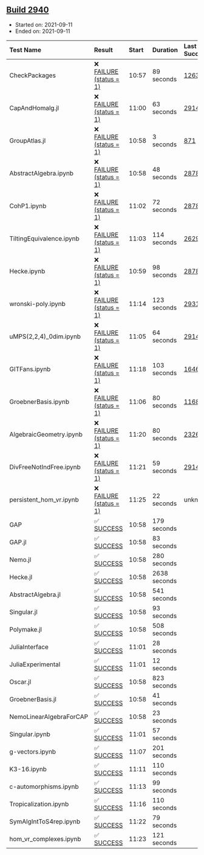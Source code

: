 ## [Build 2940](https://oscarci.mathematik.uni-kl.de/job/oscar-stable/2940/)

* Started on: 2021-09-11
* Ended on: 2021-09-11

| Test Name    | Result | Start | Duration | Last Success | First Failure |
|:-------------|:-------|:------|:---------|:-------------|:--------------|
| CheckPackages | ❌ [FAILURE (status = 1)](https://oscarci.mathematik.uni-kl.de/job/oscar-stable/2940/artifact/logs/build-2940/CheckPackages.log) | 10:57 | 89 seconds | [1263](https://oscarci.mathematik.uni-kl.de/job/oscar-stable/1263/) | [1264](https://oscarci.mathematik.uni-kl.de/job/oscar-stable/1264/) |
| CapAndHomalg.jl | ❌ [FAILURE (status = 1)](https://oscarci.mathematik.uni-kl.de/job/oscar-stable/2940/artifact/logs/build-2940/CapAndHomalg.jl.log) | 11:00 | 63 seconds | [2914](https://oscarci.mathematik.uni-kl.de/job/oscar-stable/2914/) | [2915](https://oscarci.mathematik.uni-kl.de/job/oscar-stable/2915/) |
| GroupAtlas.jl | ❌ [FAILURE (status = 1)](https://oscarci.mathematik.uni-kl.de/job/oscar-stable/2940/artifact/logs/build-2940/GroupAtlas.jl.log) | 10:58 | 3 seconds | [871](https://oscarci.mathematik.uni-kl.de/job/oscar-stable/871/) | [872](https://oscarci.mathematik.uni-kl.de/job/oscar-stable/872/) |
| AbstractAlgebra.ipynb | ❌ [FAILURE (status = 1)](https://oscarci.mathematik.uni-kl.de/job/oscar-stable/2940/artifact/logs/build-2940/AbstractAlgebra.ipynb.log) | 10:58 | 48 seconds | [2878](https://oscarci.mathematik.uni-kl.de/job/oscar-stable/2878/) | [2879](https://oscarci.mathematik.uni-kl.de/job/oscar-stable/2879/) |
| CohP1.ipynb | ❌ [FAILURE (status = 1)](https://oscarci.mathematik.uni-kl.de/job/oscar-stable/2940/artifact/logs/build-2940/CohP1.ipynb.log) | 11:02 | 72 seconds | [2878](https://oscarci.mathematik.uni-kl.de/job/oscar-stable/2878/) | [2879](https://oscarci.mathematik.uni-kl.de/job/oscar-stable/2879/) |
| TiltingEquivalence.ipynb | ❌ [FAILURE (status = 1)](https://oscarci.mathematik.uni-kl.de/job/oscar-stable/2940/artifact/logs/build-2940/TiltingEquivalence.ipynb.log) | 11:03 | 114 seconds | [2629](https://oscarci.mathematik.uni-kl.de/job/oscar-stable/2629/) | [2630](https://oscarci.mathematik.uni-kl.de/job/oscar-stable/2630/) |
| Hecke.ipynb | ❌ [FAILURE (status = 1)](https://oscarci.mathematik.uni-kl.de/job/oscar-stable/2940/artifact/logs/build-2940/Hecke.ipynb.log) | 10:59 | 98 seconds | [2878](https://oscarci.mathematik.uni-kl.de/job/oscar-stable/2878/) | [2879](https://oscarci.mathematik.uni-kl.de/job/oscar-stable/2879/) |
| wronski-poly.ipynb | ❌ [FAILURE (status = 1)](https://oscarci.mathematik.uni-kl.de/job/oscar-stable/2940/artifact/logs/build-2940/wronski-poly.ipynb.log) | 11:14 | 123 seconds | [2931](https://oscarci.mathematik.uni-kl.de/job/oscar-stable/2931/) | [2932](https://oscarci.mathematik.uni-kl.de/job/oscar-stable/2932/) |
| uMPS(2,2,4)_0dim.ipynb | ❌ [FAILURE (status = 1)](https://oscarci.mathematik.uni-kl.de/job/oscar-stable/2940/artifact/logs/build-2940/uMPS-2-2-4-_0dim.ipynb.log) | 11:05 | 64 seconds | [2914](https://oscarci.mathematik.uni-kl.de/job/oscar-stable/2914/) | [2915](https://oscarci.mathematik.uni-kl.de/job/oscar-stable/2915/) |
| GITFans.ipynb | ❌ [FAILURE (status = 1)](https://oscarci.mathematik.uni-kl.de/job/oscar-stable/2940/artifact/logs/build-2940/GITFans.ipynb.log) | 11:18 | 103 seconds | [1646](https://oscarci.mathematik.uni-kl.de/job/oscar-stable/1646/) | [1647](https://oscarci.mathematik.uni-kl.de/job/oscar-stable/1647/) |
| GroebnerBasis.ipynb | ❌ [FAILURE (status = 1)](https://oscarci.mathematik.uni-kl.de/job/oscar-stable/2940/artifact/logs/build-2940/GroebnerBasis.ipynb.log) | 11:06 | 80 seconds | [1168](https://oscarci.mathematik.uni-kl.de/job/oscar-stable/1168/) | [1169](https://oscarci.mathematik.uni-kl.de/job/oscar-stable/1169/) |
| AlgebraicGeometry.ipynb | ❌ [FAILURE (status = 1)](https://oscarci.mathematik.uni-kl.de/job/oscar-stable/2940/artifact/logs/build-2940/AlgebraicGeometry.ipynb.log) | 11:20 | 80 seconds | [2326](https://oscarci.mathematik.uni-kl.de/job/oscar-stable/2326/) | [2327](https://oscarci.mathematik.uni-kl.de/job/oscar-stable/2327/) |
| DivFreeNotIndFree.ipynb | ❌ [FAILURE (status = 1)](https://oscarci.mathematik.uni-kl.de/job/oscar-stable/2940/artifact/logs/build-2940/DivFreeNotIndFree.ipynb.log) | 11:21 | 59 seconds | [2914](https://oscarci.mathematik.uni-kl.de/job/oscar-stable/2914/) | [2915](https://oscarci.mathematik.uni-kl.de/job/oscar-stable/2915/) |
| persistent_hom_vr.ipynb | ❌ [FAILURE (status = 1)](https://oscarci.mathematik.uni-kl.de/job/oscar-stable/2940/artifact/logs/build-2940/persistent_hom_vr.ipynb.log) | 11:25 | 22 seconds | unknown | unknown |
| GAP | ✅ [SUCCESS](https://oscarci.mathematik.uni-kl.de/job/oscar-stable/2940/artifact/logs/build-2940/GAP.log) | 10:58 | 179 seconds |  |  |
| GAP.jl | ✅ [SUCCESS](https://oscarci.mathematik.uni-kl.de/job/oscar-stable/2940/artifact/logs/build-2940/GAP.jl.log) | 10:58 | 83 seconds |  |  |
| Nemo.jl | ✅ [SUCCESS](https://oscarci.mathematik.uni-kl.de/job/oscar-stable/2940/artifact/logs/build-2940/Nemo.jl.log) | 10:58 | 280 seconds |  |  |
| Hecke.jl | ✅ [SUCCESS](https://oscarci.mathematik.uni-kl.de/job/oscar-stable/2940/artifact/logs/build-2940/Hecke.jl.log) | 10:58 | 2638 seconds |  |  |
| AbstractAlgebra.jl | ✅ [SUCCESS](https://oscarci.mathematik.uni-kl.de/job/oscar-stable/2940/artifact/logs/build-2940/AbstractAlgebra.jl.log) | 10:58 | 541 seconds |  |  |
| Singular.jl | ✅ [SUCCESS](https://oscarci.mathematik.uni-kl.de/job/oscar-stable/2940/artifact/logs/build-2940/Singular.jl.log) | 10:58 | 93 seconds |  |  |
| Polymake.jl | ✅ [SUCCESS](https://oscarci.mathematik.uni-kl.de/job/oscar-stable/2940/artifact/logs/build-2940/Polymake.jl.log) | 10:58 | 508 seconds |  |  |
| JuliaInterface | ✅ [SUCCESS](https://oscarci.mathematik.uni-kl.de/job/oscar-stable/2940/artifact/logs/build-2940/JuliaInterface.log) | 11:01 | 28 seconds |  |  |
| JuliaExperimental | ✅ [SUCCESS](https://oscarci.mathematik.uni-kl.de/job/oscar-stable/2940/artifact/logs/build-2940/JuliaExperimental.log) | 11:01 | 12 seconds |  |  |
| Oscar.jl | ✅ [SUCCESS](https://oscarci.mathematik.uni-kl.de/job/oscar-stable/2940/artifact/logs/build-2940/Oscar.jl.log) | 10:58 | 823 seconds |  |  |
| GroebnerBasis.jl | ✅ [SUCCESS](https://oscarci.mathematik.uni-kl.de/job/oscar-stable/2940/artifact/logs/build-2940/GroebnerBasis.jl.log) | 10:58 | 41 seconds |  |  |
| NemoLinearAlgebraForCAP | ✅ [SUCCESS](https://oscarci.mathematik.uni-kl.de/job/oscar-stable/2940/artifact/logs/build-2940/NemoLinearAlgebraForCAP.log) | 10:58 | 23 seconds |  |  |
| Singular.ipynb | ✅ [SUCCESS](https://oscarci.mathematik.uni-kl.de/job/oscar-stable/2940/artifact/logs/build-2940/Singular.ipynb.log) | 11:01 | 57 seconds |  |  |
| g-vectors.ipynb | ✅ [SUCCESS](https://oscarci.mathematik.uni-kl.de/job/oscar-stable/2940/artifact/logs/build-2940/g-vectors.ipynb.log) | 11:07 | 201 seconds |  |  |
| K3-16.ipynb | ✅ [SUCCESS](https://oscarci.mathematik.uni-kl.de/job/oscar-stable/2940/artifact/logs/build-2940/K3-16.ipynb.log) | 11:11 | 110 seconds |  |  |
| c-automorphisms.ipynb | ✅ [SUCCESS](https://oscarci.mathematik.uni-kl.de/job/oscar-stable/2940/artifact/logs/build-2940/c-automorphisms.ipynb.log) | 11:13 | 99 seconds |  |  |
| Tropicalization.ipynb | ✅ [SUCCESS](https://oscarci.mathematik.uni-kl.de/job/oscar-stable/2940/artifact/logs/build-2940/Tropicalization.ipynb.log) | 11:16 | 110 seconds |  |  |
| SymAlgIntToS4rep.ipynb | ✅ [SUCCESS](https://oscarci.mathematik.uni-kl.de/job/oscar-stable/2940/artifact/logs/build-2940/SymAlgIntToS4rep.ipynb.log) | 11:22 | 79 seconds |  |  |
| hom_vr_complexes.ipynb | ✅ [SUCCESS](https://oscarci.mathematik.uni-kl.de/job/oscar-stable/2940/artifact/logs/build-2940/hom_vr_complexes.ipynb.log) | 11:23 | 121 seconds |  |  |
